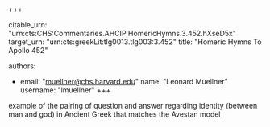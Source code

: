 +++


citable_urn: "urn:cts:CHS:Commentaries.AHCIP:HomericHymns.3.452.hXseD5x"
target_urn: "urn:cts:greekLit:tlg0013.tlg003:3.452"
title: "Homeric Hymns To Apollo 452"

authors:
- email: "muellner@chs.harvard.edu"
  name: "Leonard Muellner"
  username: "lmuellner"
+++

<p>example of the pairing of question and answer regarding identity (between man and god) in Ancient Greek that matches the Avestan model</p>